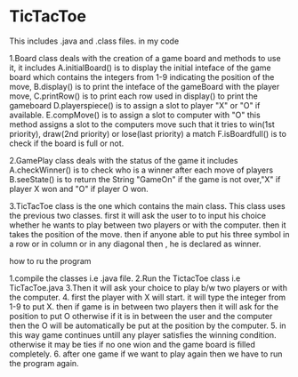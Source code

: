# TicTacToe

This includes  .java and .class files. 
in my code

1.Board class deals with the creation of a game board and methods to use it, it includes 
 A.initialBoard() is to display the initial inteface of the game board which contains the integers from 1-9 indicating the position of the move,
 B.display() is to print the inteface of the gameBoard with the player move,
 C.printRow() is to print each row used in display() to print the gameboard
 D.playerspiece() is to assign a slot to player "X" or "O" if available. 
 E.compMove() is to assign a slot to computer with "O" this method assigns a slot to the
   computers move such that it tries to win(1st priority), draw(2nd priority) or lose(last priority) a match
 F.isBoardfull() is to check if the board is full or not. 

2.GamePlay class deals with the status of the game it includes
  A.checkWinner() is to check who is a winner after each move of players
  B.seeState() is to return the String "GameOn" if the game is not over,"X" if player X won and "O" if player O won.
    

3.TicTacToe class is the one which contains the main class.
 This class uses the previous two classes. first it will ask the user to to input his choice whether he wants to 
 play between two players or with the computer. then it takes the position of the move. then if anyone able to put his three symbol in a row or
 in column or in any diagonal then , he is declared as winner.

how to ru the program

1.compile the classes i.e .java file.
2.Run the TictacToe class i.e TicTacToe.java
3.Then it will ask your choice to play b/w two players or with the computer.
4. first the player with X will start. it will type the integer from 1-9 to put X. then if game is in between two players then it will ask for 
the position to put O otherwise if it is in between the user and the computer then  the O will be automatically be put at the position by the computer.
5. in this way game continues untill any player satisfies the winning condition. otherwise it may be ties if no one wion and the game board is filled completely.
6. after one game if we want to play again then we have to run the program again.
